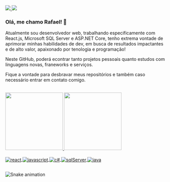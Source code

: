 <div>
  <a href='https://www.instagram.com/_medeirosrafael'>
    <img src='https://img.shields.io/badge/Instagram-E4405F?style=for-the-badge&logo=instagram&logoColor=white' target='_blank'/>
  </a>
  <a href='https://www.linkedin.com/in/rafael-da-silva-medeiros'>
    <img src='https://img.shields.io/badge/LinkedIn-0077B5?style=for-the-badge&logo=linkedin&logoColor=white' target='_blank'/>
  </a>
</div>

### Olá, me chamo Rafael! 🫡 

Atualmente sou desenvolvedor web, trabalhando especificamente com React.js, Microsoft SQL Server e ASP.NET Core, tenho extrema vontade de aprimorar minhas habilidades de dev, em busca de resultados impactantes e de alto valor, apaixonado por tenologia e programação!

Neste GitHub, poderá econtrar tanto projetos pessoais quanto estudos com linguagens novas, franeworks e serviços.

Fique a vontade para desbravar meus repositórios e também caso necessário entrar em contato comigo.

</br>

<div>
  <a href="https://github.com/medeiros-rafael">
  <img height="180em" src="https://github-readme-stats.vercel.app/api?username=medeiros-rafael&show_icons=true&theme=tokyonight&include_all_commits=true&count_private=true"/>
  <img height="180em" src="https://github-readme-stats.vercel.app/api/top-langs/?username=medeiros-rafael&layout=compact&langs_count=7&theme=tokyonight"/>
</div>

<div style='display: inline_block'><br/>
  <a href='https://legacy.reactjs.org'>
    <img align='center' alt='react' src='https://img.shields.io/badge/React-20232A?style=for-the-badge&logo=react&logoColor=61DAFB' />
  </a>
  <a href='https://javascript.info'>
    <img align='center' alt='javascript' src='https://img.shields.io/badge/JavaScript-F7DF1E?style=for-the-badge&logo=javascript&logoColor=black' />
  </a>
  <a href='https://learn.microsoft.com/en-us/dotnet/csharp'>
    <img align='center' alt='c#' src='https://img.shields.io/badge/C%23-239120?style=for-the-badge&logo=c-sharp&logoColor=white' />
  </a>
  <a href='https://learn.microsoft.com/pt-br/sql/sql-server'>
    <img align='center' alt='sqlServer' src='https://img.shields.io/badge/Microsoft_SQL_Server-CC2927?style=for-the-badge&logo=microsoft-sql-server&logoColor=white' />
  </a>
  <a href='https://docs.oracle.com/en/java'>
    <img align='center' alt='java' src='https://img.shields.io/badge/Java-ED8B00?style=for-the-badge&logo=openjdk&logoColor=white' />
  </a>
</div>

##

![Snake animation](https://github.com/medeiros-rafael/medeiros-rafael/blob/output/github-contribution-grid-snake.svg)
